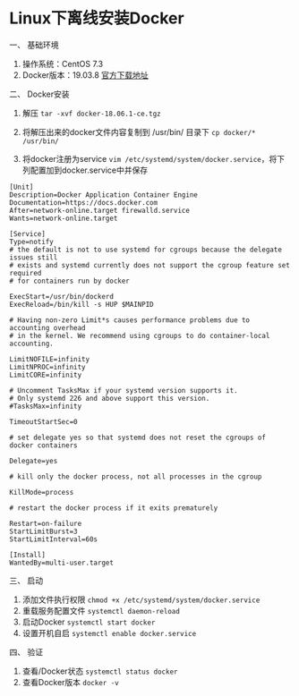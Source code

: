 # Linux下离线安装Docker

一、 基础环境 
 
1. 操作系统：CentOS 7.3  
2. Docker版本：19.03.8 [官方下载地址](https://download.docker.com/linux/static/stable/x86_64/)

二、 Docker安装

1. 解压 `tar -xvf docker-18.06.1-ce.tgz`

2. 将解压出来的docker文件内容复制到 /usr/bin/ 目录下 `cp docker/* /usr/bin/`

3. 将docker注册为service `vim /etc/systemd/system/docker.service`，将下列配置加到docker.service中并保存  

```
[Unit]
Description=Docker Application Container Engine
Documentation=https://docs.docker.com
After=network-online.target firewalld.service
Wants=network-online.target

[Service]
Type=notify
# the default is not to use systemd for cgroups because the delegate issues still
# exists and systemd currently does not support the cgroup feature set required
# for containers run by docker

ExecStart=/usr/bin/dockerd
ExecReload=/bin/kill -s HUP $MAINPID

# Having non-zero Limit*s causes performance problems due to accounting overhead
# in the kernel. We recommend using cgroups to do container-local accounting.

LimitNOFILE=infinity
LimitNPROC=infinity
LimitCORE=infinity

# Uncomment TasksMax if your systemd version supports it.
# Only systemd 226 and above support this version.
#TasksMax=infinity

TimeoutStartSec=0

# set delegate yes so that systemd does not reset the cgroups of docker containers

Delegate=yes

# kill only the docker process, not all processes in the cgroup

KillMode=process

# restart the docker process if it exits prematurely

Restart=on-failure
StartLimitBurst=3
StartLimitInterval=60s

[Install]
WantedBy=multi-user.target
```

三、 启动  

1. 添加文件执行权限 `chmod +x /etc/systemd/system/docker.service`  
2. 重载服务配置文件 `systemctl daemon-reload`  
3. 启动Docker `systemctl start docker`  
4. 设置开机自启 `systemctl enable docker.service`  

四、 验证  

1. 查看/Docker状态 `systemctl status docker`  
2. 查看Docker版本 `docker -v`  
